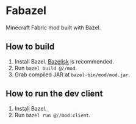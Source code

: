# Fabazel

Minecraft Fabric mod built with Bazel.

## How to build

1. Install Bazel. [Bazelisk](https://github.com/bazelbuild/bazelisk) is recommended.
2. Run `bazel build @//mod`.
3. Grab compiled JAR at `bazel-bin/mod/mod.jar`.

## How to run the dev client

1. Install Bazel.
2. Run `bazel run @//mod:client`.
